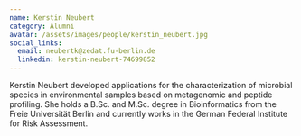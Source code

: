 ```yaml
---
name: Kerstin Neubert
category: Alumni
avatar: /assets/images/people/kerstin_neubert.jpg
social_links:
  email: neubertk@zedat.fu-berlin.de
  linkedin: kerstin-neubert-74699852
---
```


Kerstin Neubert developed applications for the characterization of microbial species in environmental samples based on
metagenomic and peptide profiling. She holds a B.Sc. and M.Sc. degree in Bioinformatics from the Freie Universität Berlin
and currently works in the German Federal Institute for Risk Assessment.